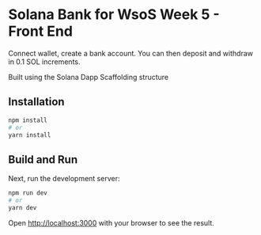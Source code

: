 
# Solana Bank for WsoS Week 5 - Front End

Connect wallet, create a bank account. You can then deposit and withdraw in 0.1 SOL increments.

Built using the Solana Dapp Scaffolding structure
## Installation

```bash
npm install
# or
yarn install
```

## Build and Run

Next, run the development server:

```bash
npm run dev
# or
yarn dev
```

Open [http://localhost:3000](http://localhost:3000) with your browser to see the result.
